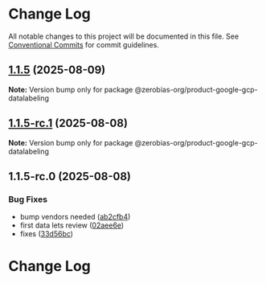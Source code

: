 # Change Log

All notable changes to this project will be documented in this file.
See [Conventional Commits](https://conventionalcommits.org) for commit guidelines.

## [1.1.5](https://github.com/zerobias-org/product/compare/@zerobias-org/product-google-gcp-datalabeling@1.1.5-rc.1...@zerobias-org/product-google-gcp-datalabeling@1.1.5) (2025-08-09)

**Note:** Version bump only for package @zerobias-org/product-google-gcp-datalabeling





## [1.1.5-rc.1](https://github.com/zerobias-org/product/compare/@zerobias-org/product-google-gcp-datalabeling@1.1.5-rc.0...@zerobias-org/product-google-gcp-datalabeling@1.1.5-rc.1) (2025-08-08)

**Note:** Version bump only for package @zerobias-org/product-google-gcp-datalabeling





## 1.1.5-rc.0 (2025-08-08)


### Bug Fixes

* bump vendors needed ([ab2cfb4](https://github.com/zerobias-org/product/commit/ab2cfb4a9cf2e3008e08b068f98011fec096c932))
* first data lets review ([02aee6e](https://github.com/zerobias-org/product/commit/02aee6e8c4f11675de7c63a00f4c8254a67a4dd7))
* fixes ([33d56bc](https://github.com/zerobias-org/product/commit/33d56bcaedf3fa5e3939a33c0fb57eda53539d05))





# Change Log

